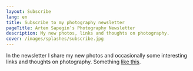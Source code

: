 ```yaml
---
layout: Subscribe
lang: en
title: Subscribe to my photography newsletter
pageTitle: Artem Sapegin’s Photography Newsletter
description: My new photos, links and thoughts on photography.
cover: /images/splashes/subscribe.jpg
---
```


In the newsletter I share my new photos and occasionally some interesting links and thoughts on photography. Something [like this](https://us8.campaign-archive.com/?u=de175cf2070fa3cfd7d3ad209&id=b49b7eea2c).
